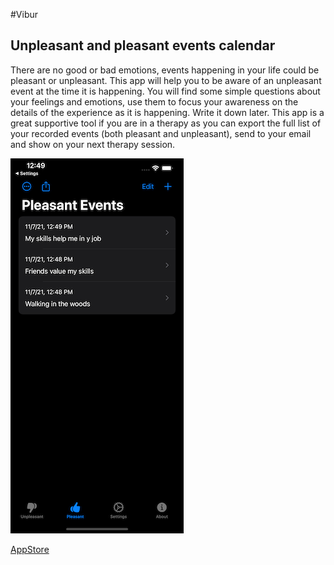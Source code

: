 #Vibur

## Unpleasant and pleasant events calendar

There are no good or bad emotions, events happening in your life could be pleasant or unpleasant. This app will help you to be aware of an unpleasant event at the time it is happening. You will find some simple questions about your feelings and emotions, use them to focus your awareness on the details of the experience as it is happening. Write it down later. This app is a great supportive tool if you are in a therapy as you can export the full list of your recorded events (both pleasant and unpleasant), send to your email and show on your next therapy session.

![Vibur](screenshots//screenshot.png)

[AppStore](https://apps.apple.com/us/app/vibur/id1592169625)